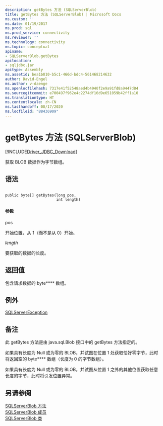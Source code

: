 ```yaml
---
description: getBytes 方法 (SQLServerBlob)
title: getBytes 方法 (SQLServerBlob) | Microsoft Docs
ms.custom: ''
ms.date: 01/19/2017
ms.prod: sql
ms.prod_service: connectivity
ms.reviewer: ''
ms.technology: connectivity
ms.topic: conceptual
apiname:
- SQLServerBlob.getBytes
apilocation:
- sqljdbc.jar
apitype: Assembly
ms.assetid: bea1b810-b5c1-466d-bdc4-561468214632
author: David-Engel
ms.author: v-daenge
ms.openlocfilehash: 7317e41f52548aed4b4940f2e9a91fd8a9447d84
ms.sourcegitcommit: e700497f962e4c2274df16d9e651059b42ff1a10
ms.translationtype: HT
ms.contentlocale: zh-CN
ms.lasthandoff: 08/17/2020
ms.locfileid: "88436909"
---
```

# <a name="getbytes-method-sqlserverblob"></a>getBytes 方法 (SQLServerBlob)
[!INCLUDE[Driver_JDBC_Download](../../../includes/driver_jdbc_download.md)]

  获取 BLOB 数据作为字节数组。  
  
## <a name="syntax"></a>语法  
  
```  
  
public byte[] getBytes(long pos,  
                       int length)  
```  
  
#### <a name="parameters"></a>参数  
 pos  
  
 开始位置，从 1（而不是从 0）开始。  
  
 *length*  
  
 要获取的数据的长度。  
  
## <a name="return-value"></a>返回值  
 包含请求数据的 byte**** 数组。  
  
## <a name="exceptions"></a>例外  
 [SQLServerException](../../../connect/jdbc/reference/sqlserverexception-class.md)  
  
## <a name="remarks"></a>备注  
 此 getBytes 方法是由 java.sql.Blob 接口中的 getBytes 方法指定的。  
  
 如果具有长度为 Null 或为零的 BLOB，并试图在位置 1 处获取恰好零字节，此时将返回空的 byte**** 数组（长度为 0 的字节数组）。  
  
 如果具有长度为 Null 或为零的 BLOB，并试图从位置 1 之外的其他位置获取任意长度的字节，此时将引发位置异常。  
  
## <a name="see-also"></a>另请参阅  
 [SQLServerBlob 方法](../../../connect/jdbc/reference/sqlserverblob-methods.md)   
 [SQLServerBlob 成员](../../../connect/jdbc/reference/sqlserverblob-members.md)   
 [SQLServerBlob 类](../../../connect/jdbc/reference/sqlserverblob-class.md)  
  
  
